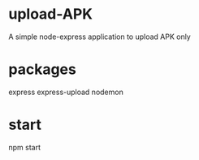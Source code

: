 # upload-APK

A simple node-express application to upload APK only

# packages

express
express-upload
nodemon

# start

npm start

